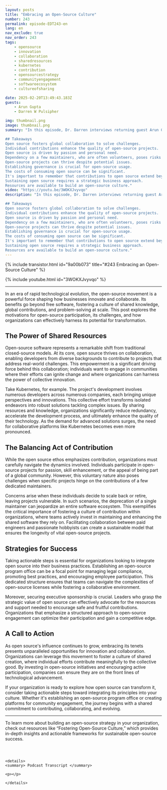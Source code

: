 ```yaml
---
layout: posts
title: "Embracing an Open-Source Culture"
number: 243
permalink: episode-EDT243-en
lang: en
nav_exclude: true
nav_order: 243
tags:
    - opensource
    - innovation
    - collaboration
    - sharedresources
    - kubernetes
    - contribution
    - opensourcestrategy
    - communityengagement
    - softwareecosystem
    - cultureofsharing

date: 2025-02-20T13:49:43.183Z
guests:
    - Arun Gupta
    - Darren W Pulsipher

img: thumbnail.png
image: thumbnail.png
summary: "In this episode, Dr. Darren interviews returning guest Arun Gupta from Intel, they discuss Arun's journey into open source, the importance of global collaboration, and the motivations behind individual contributions. He addresses the risks associated with dependency on a few maintainers in open-source projects and highlights the success of open-source despite its challenges. Arun emphasizes the need for governance in open-source initiatives and the costs of using open-source software. He also explores the value of contributions beyond just code and the strategies for sustaining open source through business models. Finally, he shares resources for building an open-source culture within organizations.

## Takeaways
Open source fosters global collaboration to solve challenges.
Individual contributions enhance the quality of open-source projects.
Open source is driven by passion and personal need.
Dependency on a few maintainers, who are often volunteers, poses risks to projects. These individuals may become overwhelmed or lose interest, leading to potential project stagnation or abandonment. providing a sense of security and structure in the often complex and rapidly evolving world of open-source
Open-source projects can thrive despite potential issues.
Establishing governance is crucial for open-source usage.
The costs of consuming open source can be significant.
It's important to remember that contributions to open source extend beyond just code, encompassing a wide range of skills and expertise, making everyone feel valued and integral to the open-source community within organizations. These can include training programs, community engagement initiatives, and best practices guides for integrating open source into corporate workflows.
Sustaining open source requires a strategic business approach.
Resources are available to build an open-source culture."
video: "https://youtu.be/3WOKXJvyvqo"
description: "In this episode, Dr. Darren interviews returning guest Arun Gupta from Intel, they discuss Arun's journey into open source, the importance of global collaboration, and the motivations behind individual contributions. He addresses the risks associated with dependency on a few maintainers in open-source projects and highlights the success of open-source despite its challenges. Arun emphasizes the need for governance in open-source initiatives and the costs of using open-source software. He also explores the value of contributions beyond just code and the strategies for sustaining open source through business models. Finally, he shares resources for building an open-source culture within organizations.

## Takeaways
Open source fosters global collaboration to solve challenges.
Individual contributions enhance the quality of open-source projects.
Open source is driven by passion and personal need.
Dependency on a few maintainers, who are often volunteers, poses risks to projects. These individuals may become overwhelmed or lose interest, leading to potential project stagnation or abandonment. providing a sense of security and structure in the often complex and rapidly evolving world of open-source
Open-source projects can thrive despite potential issues.
Establishing governance is crucial for open-source usage.
The costs of consuming open source can be significant.
It's important to remember that contributions to open source extend beyond just code, encompassing a wide range of skills and expertise, making everyone feel valued and integral to the open-source community within organizations. These can include training programs, community engagement initiatives, and best practices guides for integrating open source into corporate workflows.
Sustaining open source requires a strategic business approach.
Resources are available to build an open-source culture."
---
```


<div>
{% include transistor.html id="9a00b073" title="#243 Embracing an Open-Source Culture" %}

{% include youtube.html id="3WOKXJvyvqo" %}
</div>

---

In an era of rapid technological evolution, the open-source movement is a powerful force shaping how businesses innovate and collaborate. Its benefits go beyond free software, fostering a culture of shared knowledge, global contributions, and problem-solving at scale. This post explores the motivations for open-source participation, its challenges, and how organizations can effectively harness its potential for transformation.

## The Power of Shared Resources

Open-source software represents a remarkable shift from traditional closed-source models. At its core, open source thrives on collaboration, enabling developers from diverse backgrounds to contribute to projects that address real-world challenges. This empowerment is a significant driving force behind this collaboration; individuals want to engage in communities where their efforts can ignite change and where organizations can harness the power of collective innovation.

Take Kubernetes, for example. The project's development involves numerous developers across numerous companies, each bringing unique perspectives and innovations. This collective effort transforms isolated endeavors into robust solutions tackling complex issues. By sharing resources and knowledge, organizations significantly reduce redundancy, accelerate the development process, and ultimately enhance the quality of their technology. As the demand for advanced solutions surges, the need for collaborative platforms like Kubernetes becomes even more pronounced.

## The Balancing Act of Contribution

While the open source ethos emphasizes contribution, organizations must carefully navigate the dynamics involved. Individuals participate in open-source projects for passion, skill enhancement, or the appeal of being part of a global community. However, this voluntary nature also poses challenges when specific projects hinge on the contributions of a few dedicated maintainers. 

Concerns arise when these individuals decide to scale back or retire, leaving projects vulnerable. In such scenarios, the deprecation of a single maintainer can jeopardize an entire software ecosystem. This exemplifies the critical importance of fostering a culture of contribution within organizations, where teams actively invest in maintaining and enhancing the shared software they rely on. Facilitating collaboration between paid engineers and passionate hobbyists can create a sustainable model that ensures the longevity of vital open-source projects.

## Strategies for Success

Taking actionable steps is essential for organizations looking to integrate open source into their business practices. Establishing an open-source program office can be a focal point for managing legal compliance, promoting best practices, and encouraging employee participation. This dedicated structure ensures that teams can navigate the complexities of open-source licenses while fostering a collaborative environment.

Moreover, securing executive sponsorship is crucial. Leaders who grasp the strategic value of open source can effectively advocate for the resources and support needed to encourage safe and fruitful contributions. Organizations that emphasize a structured approach to open-source engagement can optimize their participation and gain a competitive edge.

## A Call to Action

As open source's influence continues to grow, embracing its tenets presents unparalleled opportunities for innovation and collaboration. Organizations can leverage this movement to foster a culture of shared creation, where individual efforts contribute meaningfully to the collective good. By investing in open-source initiatives and encouraging active participation, companies can ensure they are on the front lines of technological advancement.

If your organization is ready to explore how open source can transform it, consider taking actionable steps toward integrating its principles into your culture. Whether it's establishing an open-source program office or creating platforms for community engagement, the journey begins with a shared commitment to contributing, collaborating, and evolving.

---

To learn more about building an open-source strategy in your organization, check out resources like “Fostering Open-Source Culture,” which provides in-depth insights and actionable frameworks for sustainable open-source success.

```



<details>
<summary> Podcast Transcript </summary>

<p></p>

</details>
